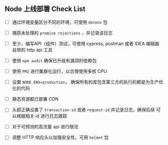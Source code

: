 ## Node 上线部署 Check List

- [ ] 通过环境变量区分不同的环境，可使用 `dotenv` 包
- [ ] 捕获未处理的 `promise rejections` ，并记录该日志
- [ ] 至少，编写API（组件）测试，可使用 cypress, postman 或者 IDEA 编辑器自带的 http api 工具
- [ ] 使用 `npm audit` 确保已升级有漏洞的依赖包
- [ ] 使用 `PM2` 进行集群化运行，以合理使用多核 CPU
- [ ] 设置 `NODE_ENV=production`， 确保所有的库包含第三方的执行的都是为生产优化的代码
- [ ] 静态资源都已部署 CDN
- [ ] 头部正确设置了 `transaction-id` 或者 `request-id` 并记录日志，确保后续
可以根据相关 id 进行日志跟踪
- [ ] 对于可预测的高流量 api 进行限流
- [ ] 调整 HTTP 响应头以加强安全性，可用 `helmet` 包

